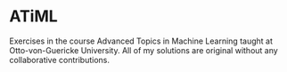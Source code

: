 # ATiML
Exercises in the course Advanced Topics in Machine Learning taught at Otto-von-Guericke University.
All of my solutions are original without any collaborative contributions. 
